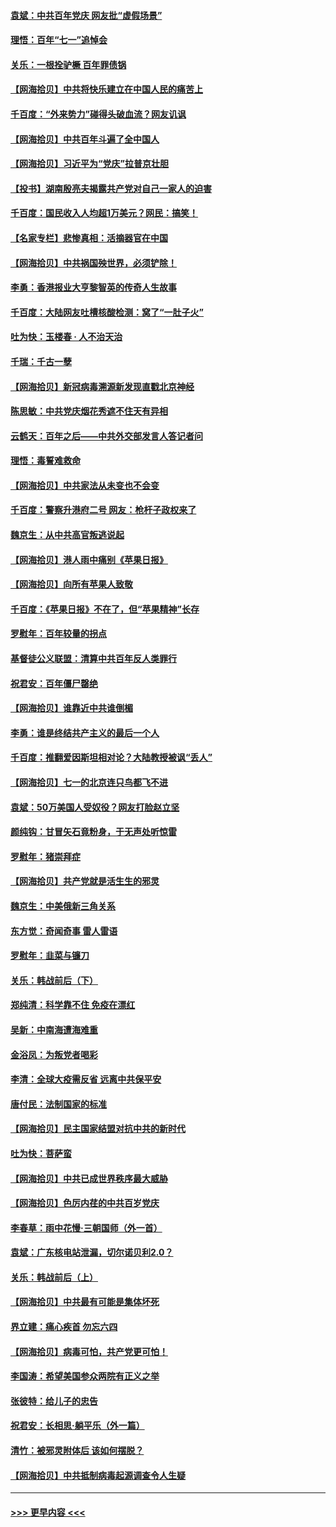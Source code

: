 #### [袁斌：中共百年党庆 网友批“虚假场景”](../pages/nsc993/n13066385.md?t=07050052) 
#### [理悟：百年“七一”追悼会](../pages/nsc993/n13066106.md?t=07050052) 
#### [关乐：一根拴驴橛 百年罪债锅](../pages/nsc993/n13066089.md?t=07050052) 
#### [【网海拾贝】中共将快乐建立在中国人民的痛苦上](../pages/nsc993/n13064939.md?t=07050052) 
#### [千百度：“外来势力”碰得头破血流？网友讥讽](../pages/nsc993/n13064878.md?t=07050052) 
#### [【网海拾贝】中共百年斗遍了全中国人](../pages/nsc993/n13060020.md?t=07050052) 
#### [【网海拾贝】习近平为“党庆”拉普京壮胆](../pages/nsc993/n13057781.md?t=07050052) 
#### [【投书】湖南殷亮夫揭露共产党对自己一家人的迫害](../pages/nsc993/n13057744.md?t=07050052) 
#### [千百度：国民收入人均超1万美元？网民：搞笑！](../pages/nsc993/n13057692.md?t=07050052) 
#### [【名家专栏】悲惨真相：活摘器官在中国](../pages/nsc993/n13056611.md?t=07050052) 
#### [【网海拾贝】中共祸国殃世界，必须铲除！](../pages/nsc993/n13056011.md?t=07050052) 
#### [李勇：香港报业大亨黎智英的传奇人生故事](../pages/nsc993/n13055258.md?t=07050052) 
#### [千百度：大陆网友吐槽核酸检测：窝了“一肚子火”](../pages/nsc993/n13055194.md?t=07050052) 
#### [吐为快：玉楼春 · 人不治天治](../pages/nsc993/n13054028.md?t=07050052) 
#### [千瑞：千古一孽](../pages/nsc993/n13054016.md?t=07050052) 
#### [【网海拾贝】新冠病毒溯源新发现直戳北京神经](../pages/nsc993/n13052425.md?t=07050052) 
#### [陈思敏：中共党庆烟花秀遮不住天有异相](../pages/nsc993/n13052020.md?t=07050052) 
#### [云鹤天：百年之后——中共外交部发言人答记者问](../pages/nsc993/n13051604.md?t=07050052) 
#### [理悟：毒誓难救命](../pages/nsc993/n13051601.md?t=07050052) 
#### [【网海拾贝】中共家法从未变也不会变](../pages/nsc993/n13050366.md?t=07050052) 
#### [千百度：警察升港府二号 网友：枪杆子政权来了](../pages/nsc993/n13050261.md?t=07050052) 
#### [魏京生：从中共高官叛逃说起](../pages/nsc993/n13048997.md?t=07050052) 
#### [【网海拾贝】港人雨中痛别《苹果日报》](../pages/nsc993/n13048941.md?t=07050052) 
#### [【网海拾贝】向所有苹果人致敬](../pages/nsc993/n13046795.md?t=07050052) 
#### [千百度：《苹果日报》不在了，但“苹果精神”长存](../pages/nsc993/n13046703.md?t=07050052) 
#### [罗慰年：百年较量的拐点](../pages/nsc993/n13046542.md?t=07050052) 
#### [基督徒公义联盟：清算中共百年反人类罪行](../pages/nsc993/n13046499.md?t=07050052) 
#### [祝君安：百年僵尸罄绝](../pages/nsc993/n13045595.md?t=07050052) 
#### [【网海拾贝】谁靠近中共谁倒楣](../pages/nsc993/n13044667.md?t=07050052) 
#### [李勇：谁是终结共产主义的最后一个人](../pages/nsc993/n13044397.md?t=07050052) 
#### [千百度：推翻爱因斯坦相对论？大陆教授被讽“丢人”](../pages/nsc993/n13043908.md?t=07050052) 
#### [【网海拾贝】七一的北京连只鸟都飞不进](../pages/nsc993/n13041377.md?t=07050052) 
#### [袁斌：50万美国人受奴役？网友打脸赵立坚](../pages/nsc993/n13041330.md?t=07050052) 
#### [颜纯钩：甘冒矢石竟粉身，于无声处听惊雷](../pages/nsc993/n13041140.md?t=07050052) 
#### [罗慰年：猪崇拜症](../pages/nsc993/n13041071.md?t=07050052) 
#### [【网海拾贝】共产党就是活生生的邪灵](../pages/nsc993/n13036627.md?t=07050052) 
#### [魏京生：中美俄新三角关系](../pages/nsc993/n13035986.md?t=07050052) 
#### [东方觉：奇闻奇事 雷人雷语](../pages/nsc993/n13035878.md?t=07050052) 
#### [罗慰年：韭菜与镰刀](../pages/nsc993/n13034374.md?t=07050052) 
#### [关乐：韩战前后（下）](../pages/nsc993/n13034113.md?t=07050052) 
#### [郑纯清：科学靠不住 免疫在漂红](../pages/nsc993/n13034093.md?t=07050052) 
#### [吴新：中南海遭海难重](../pages/nsc993/n13034084.md?t=07050052) 
#### [金浴凤：为叛党者喝彩](../pages/nsc993/n13034058.md?t=07050052) 
#### [李清：全球大疫需反省 远离中共保平安](../pages/nsc993/n13033784.md?t=07050052) 
#### [唐付民：法制国家的标准](../pages/nsc993/n13032944.md?t=07050052) 
#### [【网海拾贝】民主国家结盟对抗中共的新时代](../pages/nsc993/n13031717.md?t=07050052) 
#### [吐为快：菩萨蛮](../pages/nsc993/n13030033.md?t=07050052) 
#### [【网海拾贝】中共已成世界秩序最大威胁](../pages/nsc993/n13028138.md?t=07050052) 
#### [【网海拾贝】色厉内荏的中共百岁党庆](../pages/nsc993/n13025582.md?t=07050052) 
#### [李春草：雨中花慢‧三朝国师（外一首）](../pages/nsc993/n13025567.md?t=07050052) 
#### [袁斌：广东核电站泄漏，切尔诺贝利2.0？](../pages/nsc993/n13025475.md?t=07050052) 
#### [关乐：韩战前后（上）](../pages/nsc993/n13025387.md?t=07050052) 
#### [【网海拾贝】中共最有可能是集体坏死](../pages/nsc993/n13023101.md?t=07050052) 
#### [界立建：痛心疾首 勿忘六四](../pages/nsc993/n13022339.md?t=07050052) 
#### [【网海拾贝】病毒可怕，共产党更可怕！](../pages/nsc993/n13020728.md?t=07050052) 
#### [李国涛：希望美国参众两院有正义之举](../pages/nsc993/n13020674.md?t=07050052) 
#### [张彼特：给儿子的忠告](../pages/nsc993/n13018934.md?t=07050052) 
#### [祝君安：长相思‧躺平乐（外一篇）](../pages/nsc993/n13018923.md?t=07050052) 
#### [清竹：被邪灵附体后 该如何摆脱？](../pages/nsc993/n13018877.md?t=07050052) 
#### [【网海拾贝】中共抵制病毒起源调查令人生疑](../pages/nsc993/n13017785.md?t=07050052) 

----
#### [ >>> 更早内容 <<< ](../indexes/nsc993-earlier.md)
